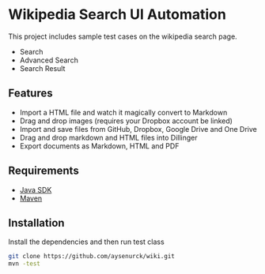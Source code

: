 # Wikipedia Search UI Automation
This project includes sample test cases on the wikipedia search page.
- Search
- Advanced Search
- Search Result

## Features

- Import a HTML file and watch it magically convert to Markdown
- Drag and drop images (requires your Dropbox account be linked)
- Import and save files from GitHub, Dropbox, Google Drive and One Drive
- Drag and drop markdown and HTML files into Dillinger
- Export documents as Markdown, HTML and PDF

## Requirements

- [Java SDK](https://www.oracle.com/java/technologies/downloads/)
- [Maven](https://maven.apache.org/)

## Installation

Install the dependencies and then run test class


```sh
git clone https://github.com/aysenurck/wiki.git
mvn -test
```

